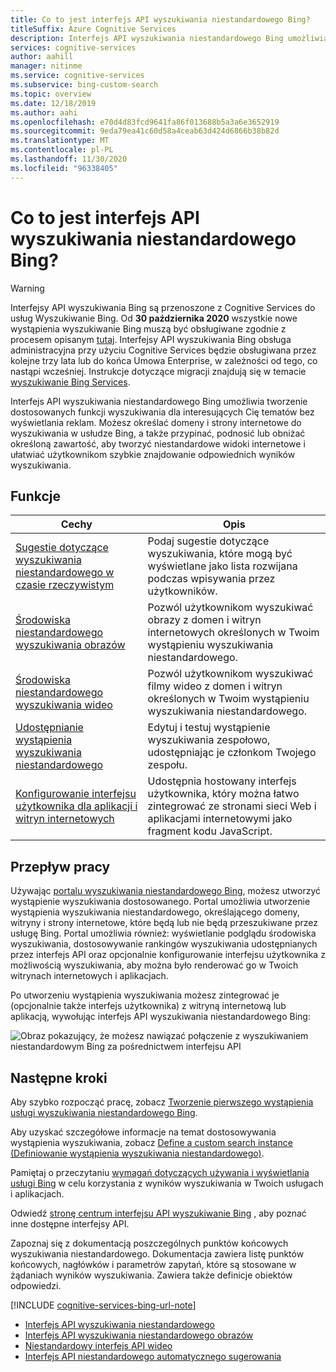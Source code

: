 ```yaml
---
title: Co to jest interfejs API wyszukiwania niestandardowego Bing?
titleSuffix: Azure Cognitive Services
description: Interfejs API wyszukiwania niestandardowego Bing umożliwia tworzenie dostosowanych funkcji wyszukiwania dla interesujących Cię tematów.
services: cognitive-services
author: aahill
manager: nitinme
ms.service: cognitive-services
ms.subservice: bing-custom-search
ms.topic: overview
ms.date: 12/18/2019
ms.author: aahi
ms.openlocfilehash: e70d4d83fcd9641fa86f013688b5a3a6e3652919
ms.sourcegitcommit: 9eda79ea41c60d58a4ceab63d424d6866b38b82d
ms.translationtype: MT
ms.contentlocale: pl-PL
ms.lasthandoff: 11/30/2020
ms.locfileid: "96338405"
---
```

# <a name="what-is-the-bing-custom-search-api"></a>Co to jest interfejs API wyszukiwania niestandardowego Bing?

> [!WARNING]
> Interfejsy API wyszukiwania Bing są przenoszone z Cognitive Services do usług Wyszukiwanie Bing. Od **30 października 2020** wszystkie nowe wystąpienia wyszukiwanie Bing muszą być obsługiwane zgodnie z procesem opisanym [tutaj](/bing/search-apis/bing-web-search/create-bing-search-service-resource).
> Interfejsy API wyszukiwania Bing obsługa administracyjna przy użyciu Cognitive Services będzie obsługiwana przez kolejne trzy lata lub do końca Umowa Enterprise, w zależności od tego, co nastąpi wcześniej.
> Instrukcje dotyczące migracji znajdują się w temacie [wyszukiwanie Bing Services](/bing/search-apis/bing-web-search/create-bing-search-service-resource).

Interfejs API wyszukiwania niestandardowego Bing umożliwia tworzenie dostosowanych funkcji wyszukiwania dla interesujących Cię tematów bez wyświetlania reklam. Możesz określać domeny i strony internetowe do wyszukiwania w usłudze Bing, a także przypinać, podnosić lub obniżać określoną zawartość, aby tworzyć niestandardowe widoki internetowe i ułatwiać użytkownikom szybkie znajdowanie odpowiednich wyników wyszukiwania. 

## <a name="features"></a>Funkcje

|Cechy  |Opis  |
|---------|---------|
|[Sugestie dotyczące wyszukiwania niestandardowego w czasie rzeczywistym](define-custom-suggestions.md)     | Podaj sugestie dotyczące wyszukiwania, które mogą być wyświetlane jako lista rozwijana podczas wpisywania przez użytkowników.       | 
|[Środowiska niestandardowego wyszukiwania obrazów](get-images-from-instance.md)     | Pozwól użytkownikom wyszukiwać obrazy z domen i witryn internetowych określonych w Twoim wystąpieniu wyszukiwania niestandardowego.        |        
|[Środowiska niestandardowego wyszukiwania wideo](get-videos-from-instance.md)     | Pozwól użytkownikom wyszukiwać filmy wideo z domen i witryn określonych w Twoim wystąpieniu wyszukiwania niestandardowego.        |    
|[Udostępnianie wystąpienia wyszukiwania niestandardowego](share-your-custom-search.md)     | Edytuj i testuj wystąpienie wyszukiwania zespołowo, udostępniając je członkom Twojego zespołu.        | 
|[Konfigurowanie interfejsu użytkownika dla aplikacji i witryn internetowych](hosted-ui.md)     | Udostępnia hostowany interfejs użytkownika, który można łatwo zintegrować ze stronami sieci Web i aplikacjami internetowymi jako fragment kodu JavaScript.        | 
## <a name="workflow"></a>Przepływ pracy

Używając [portalu wyszukiwania niestandardowego Bing](https://customsearch.ai), możesz utworzyć wystąpienie wyszukiwania dostosowanego. Portal umożliwia utworzenie wystąpienia wyszukiwania niestandardowego, określającego domeny, witryny i strony internetowe, które będą lub nie będą przeszukiwane przez usługę Bing. Portal umożliwia również: wyświetlanie podglądu środowiska wyszukiwania, dostosowywanie rankingów wyszukiwania udostępnianych przez interfejs API oraz opcjonalnie konfigurowanie interfejsu użytkownika z możliwością wyszukiwania, aby można było renderować go w Twoich witrynach internetowych i aplikacjach.

Po utworzeniu wystąpienia wyszukiwania możesz zintegrować je (opcjonalnie także interfejs użytkownika) z witryną internetową lub aplikacją, wywołując interfejs API wyszukiwania niestandardowego Bing:

![Obraz pokazujący, że możesz nawiązać połączenie z wyszukiwaniem niestandardowym Bing za pośrednictwem interfejsu API](media/BCS-Overview.png "Jak działa wyszukiwanie niestandardowe Bing.")


## <a name="next-steps"></a>Następne kroki

Aby szybko rozpocząć pracę, zobacz [Tworzenie pierwszego wystąpienia usługi wyszukiwania niestandardowego Bing](quick-start.md).

Aby uzyskać szczegółowe informacje na temat dostosowywania wystąpienia wyszukiwania, zobacz [Define a custom search instance (Definiowanie wystąpienia wyszukiwania niestandardowego)](define-your-custom-view.md).

Pamiętaj o przeczytaniu [wymagań dotyczących używania i wyświetlania usługi Bing](../bing-web-search/use-display-requirements.md) w celu korzystania z wyników wyszukiwania w Twoich usługach i aplikacjach.

Odwiedź [stronę centrum interfejsu API wyszukiwanie Bing](../bing-web-search/overview.md) , aby poznać inne dostępne interfejsy API.

Zapoznaj się z dokumentacją poszczególnych punktów końcowych wyszukiwania niestandardowego. Dokumentacja zawiera listę punktów końcowych, nagłówków i parametrów zapytań, które są stosowane w żądaniach wyników wyszukiwania. Zawiera także definicje obiektów odpowiedzi.

[!INCLUDE [cognitive-services-bing-url-note](../../../includes/cognitive-services-bing-url-note.md)]

- [Interfejs API wyszukiwania niestandardowego](/rest/api/cognitiveservices-bingsearch/bing-custom-search-api-v7-reference)
- [Interfejs API wyszukiwania niestandardowego obrazów](/rest/api/cognitiveservices-bingsearch/bing-custom-images-api-v7-reference)
- [Niestandardowy interfejs API wideo](/rest/api/cognitiveservices-bingsearch/bing-custom-videos-api-v7-reference)
- [Interfejs API niestandardowego automatycznego sugerowania](/rest/api/cognitiveservices-bingsearch/bing-custom-autosuggest-api-v7-reference)